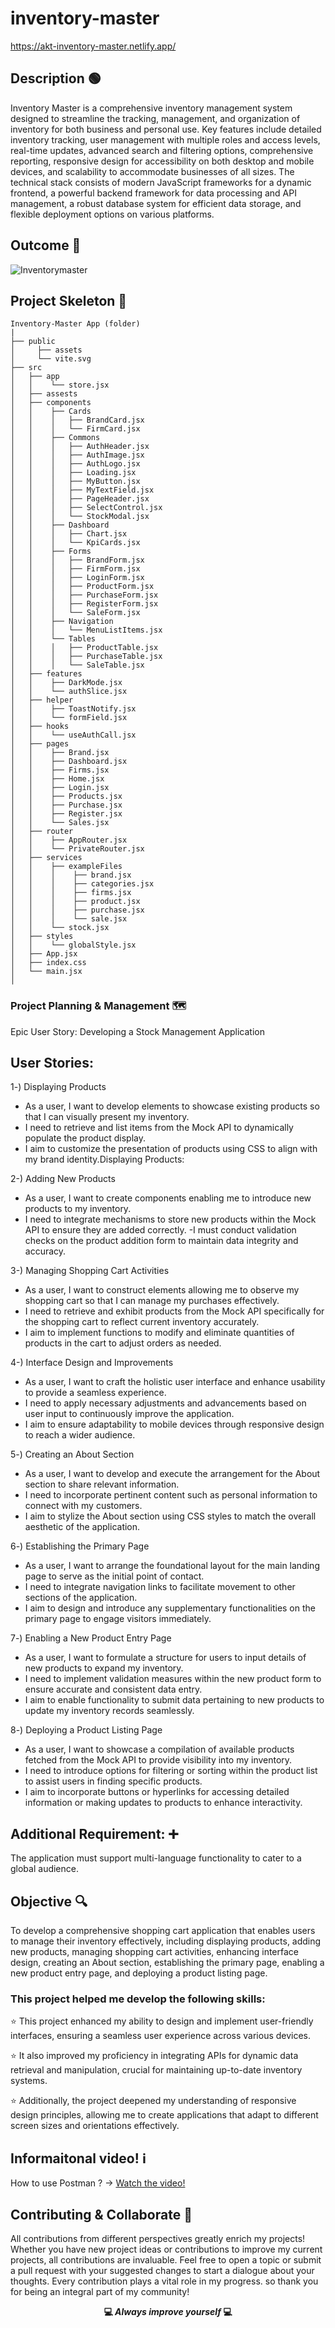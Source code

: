 # inventory-master

https://akt-inventory-master.netlify.app/

## Description 🟢

Inventory Master is a comprehensive inventory management system designed to streamline the tracking, management, and organization of inventory for both business and personal use. Key features include detailed inventory tracking, user management with multiple roles and access levels, real-time updates, advanced search and filtering options, comprehensive reporting, responsive design for accessibility on both desktop and mobile devices, and scalability to accommodate businesses of all sizes. The technical stack consists of modern JavaScript frameworks for a dynamic frontend, a powerful backend framework for data processing and API management, a robust database system for efficient data storage, and flexible deployment options on various platforms.

## Outcome 🎥

 ![Inventorymaster](https://github.com/KadirTarti/KadirTarti/assets/150926891/be9cf86c-a147-4d33-985e-06a63b0f762a)

## Project Skeleton 👷

```
Inventory-Master App (folder)
|
├── public
│     ├── assets
│     └── vite.svg
├── src
│   ├── app
│   │    └── store.jsx
│   ├── assests
│   ├── components
│   │    ├── Cards
│   │    │   ├── BrandCard.jsx
│   │    │   └── FirmCard.jsx
│   │    ├── Commons
│   │    │   ├── AuthHeader.jsx
│   │    │   ├── AuthImage.jsx
│   │    │   ├── AuthLogo.jsx
│   │    │   ├── Loading.jsx
│   │    │   ├── MyButton.jsx
│   │    │   ├── MyTextField.jsx
│   │    │   ├── PageHeader.jsx
│   │    │   ├── SelectControl.jsx
│   │    │   └── StockModal.jsx
│   │    ├── Dashboard
│   │    │   ├── Chart.jsx
│   │    │   └── KpiCards.jsx
│   │    ├── Forms
│   │    │   ├── BrandForm.jsx
│   │    │   ├── FirmForm.jsx
│   │    │   ├── LoginForm.jsx
│   │    │   ├── ProductForm.jsx
│   │    │   ├── PurchaseForm.jsx
│   │    │   ├── RegisterForm.jsx
│   │    │   └── SaleForm.jsx
│   │    ├── Navigation
│   │    │   └── MenuListItems.jsx
│   │    └── Tables
│   │    │   ├── ProductTable.jsx
│   │    │   ├── PurchaseTable.jsx
│   │    │   └── SaleTable.jsx
│   ├── features
│   │    ├── DarkMode.jsx
│   │    └── authSlice.jsx
│   ├── helper
│   │    ├── ToastNotify.jsx
│   │    └── formField.jsx
│   ├── hooks
│   │    └── useAuthCall.jsx
│   ├── pages
│   │    ├── Brand.jsx
│   │    ├── Dashboard.jsx
│   │    ├── Firms.jsx
│   │    ├── Home.jsx
│   │    ├── Login.jsx
│   │    ├── Products.jsx
│   │    ├── Purchase.jsx
│   │    ├── Register.jsx
│   │    └── Sales.jsx
│   ├── router
│   │    ├── AppRouter.jsx
│   │    └── PrivateRouter.jsx
│   ├── services
│   │    ├── exampleFiles
│   │    │    ├── brand.jsx
│   │    │    ├── categories.jsx
│   │    │    ├── firms.jsx
│   │    │    ├── product.jsx
│   │    │    ├── purchase.jsx
│   │    │    └── sale.jsx
│   │    └── stock.jsx
│   ├── styles
│   │    └── globalStyle.jsx
│   ├── App.jsx
│   ├── index.css
│   └── main.jsx
│

```



### Project Planning & Management 🗺️

Epic User Story: Developing a Stock Management Application


## User Stories:

1️-) Displaying Products
  - As a user, I want to develop elements to showcase existing products so that I can visually present my inventory.
  - I need to retrieve and list items from the Mock API to dynamically populate the product display.
  - I aim to customize the presentation of products using CSS to align with my brand identity.Displaying Products:
  
2-) Adding New Products 
  - As a user, I want to create components enabling me to introduce new products to my inventory.
  - I need to integrate mechanisms to store new products within the Mock API to ensure they are added correctly.
  -I must conduct validation checks on the product addition form to maintain data integrity and accuracy.

3-) Managing Shopping Cart Activities
  - As a user, I want to construct elements allowing me to observe my shopping cart so that I can manage my purchases effectively.
  - I need to retrieve and exhibit products from the Mock API specifically for the shopping cart to reflect current inventory accurately.
  - I aim to implement functions to modify and eliminate quantities of products in the cart to adjust orders as needed.

4-) Interface Design and Improvements
  - As a user, I want to craft the holistic user interface and enhance usability to provide a seamless experience.
  - I need to apply necessary adjustments and advancements based on user input to continuously improve the application.
  - I aim to ensure adaptability to mobile devices through responsive design to reach a wider audience.

5️-) Creating an About Section
  - As a user, I want to develop and execute the arrangement for the About section to share relevant information.
  - I need to incorporate pertinent content such as personal information to connect with my customers.
  - I aim to stylize the About section using CSS styles to match the overall aesthetic of the application.

6️-) Establishing the Primary Page
  - As a user, I want to arrange the foundational layout for the main landing page to serve as the initial point of contact.
  - I need to integrate navigation links to facilitate movement to other sections of the application.
  - I aim to design and introduce any supplementary functionalities on the primary page to engage visitors immediately.


7️-) Enabling a New Product Entry Page
  - As a user, I want to formulate a structure for users to input details of new products to expand my inventory.
  - I need to implement validation measures within the new product form to ensure accurate and consistent data entry.
  - I aim to enable functionality to submit data pertaining to new products to update my inventory records seamlessly.

8️-) Deploying a Product Listing Page
  - As a user, I want to showcase a compilation of available products fetched from the Mock API to provide visibility into my inventory.
  - I need to introduce options for filtering or sorting within the product list to assist users in finding specific products.
  - I aim to incorporate buttons or hyperlinks for accessing detailed information or making updates to products to enhance interactivity.


## Additional Requirement: ➕

The application must support multi-language functionality to cater to a global audience.


## Objective 🔍

To develop a comprehensive shopping cart application that enables users to manage their inventory effectively, including displaying products, adding new products, managing shopping cart activities, enhancing interface design, creating an About section, establishing the primary page, enabling a new product entry page, and deploying a product listing page.


### This project helped me develop the following skills:

⭐ This project enhanced my ability to design and implement user-friendly interfaces, ensuring a seamless user experience across various devices.

⭐ It also improved my proficiency in integrating APIs for dynamic data retrieval and manipulation, crucial for maintaining up-to-date inventory systems. 

⭐  Additionally, the project deepened my understanding of responsive design principles, allowing me to create applications that adapt to different screen sizes and orientations effectively.


## Informaitonal video! ℹ️
How to use Postman ? -> <a href="https://www.youtube.com/watch?v=VywxIQ2ZXw4" target="_blank"> Watch the video! </a>


## Contributing & Collaborate 💪
All contributions from different perspectives greatly enrich my projects! Whether you have new project ideas or contributions to improve my current projects, all contributions are invaluable. Feel free to open a topic or submit a pull request with your suggested changes to start a dialogue about your thoughts. Every contribution plays a vital role in my progress. so thank you for being an integral part of my community!


**<p align="center"> 💻 *Always improve yourself*  💻</p>** 
